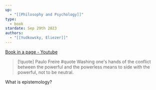 ```yaml
---
up:
  - "[[Philosophy and Psychology]]"
type:
  - book
stardate: Sep 29th 2023
authors:
  - "[[Yudkowsky, Eliezer]]"
---
```


[Book in a page - Youtube](https://www.youtube.com/watch?v=yy4b6geeQSY)


> [!quote] Paulo Freire #quote
> Washing one's hands of the conflict between the powerful and the powerless means to side with the powerful, not to be neutral.


What is epistemology?
